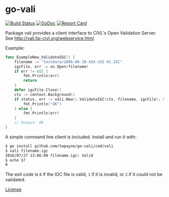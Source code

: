 # go-vali

[![Build Status](https://travis-ci.org/twpayne/go-vali.svg?branch=master)](https://travis-ci.org/twpayne/go-vali)
[![GoDoc](https://godoc.org/github.com/twpayne/go-vali?status.svg)](https://godoc.org/github.com/twpayne/go-vali)
[![Report Card](https://goreportcard.com/badge/github.com/twpayne/go-vali)](https://goreportcard.com/report/github.com/twpayne/go-vali)

Package vali provides a client interface to CIVL's Open Validation Server.
See http://vali.fai-civl.org/webservice.html.

Example:

```go
func ExampleNew_ValidateIGC() {
	filename := "testdata/2006-06-10-XXX-3XI-01.IGC"
	igcFile, err := os.Open(filename)
	if err != nil {
		fmt.Println(err)
		return
	}
	defer igcFile.Close()
	ctx := context.Background()
	if status, err := vali.New().ValidateIGC(ctx, filename, igcFile); status == vali.Valid {
		fmt.Println("OK")
	} else {
		fmt.Println(err)
	}
	// Output: OK
}
```

A simple command line client is included. Install and run it with:

```bash
$ go install github.com/twpayne/go-vali/cmd/vali
$ vali filename.igc
2016/07/27 13:06:08 filename.igc: Valid
$ echo $?
0
```

The exit code is `0` if the IGC file is valid, `1` if it is invalid, or `2` if
it could not be validated.

[License](LICENSE)
